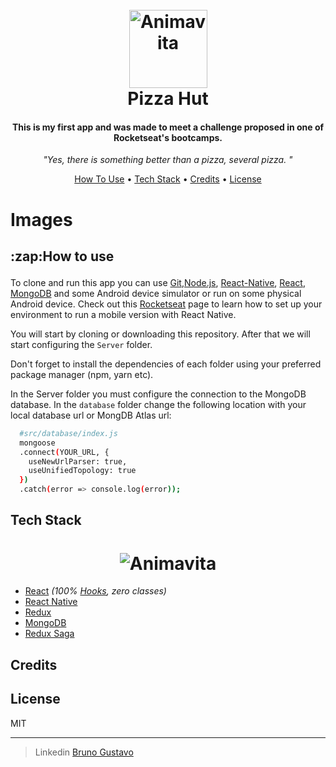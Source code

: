 <h1 align="center">
  <br>
  <img src="https://i.imgur.com/DrABlj7.png" alt="Animavita" height="125" width="125">
  <br>
  <b>Pizza Hut</b>
  <br>
</h1>

<h4 align="center">
This is my first app and was made to meet a challenge proposed in one of Rocketseat's bootcamps.</h4>

<p align="center"><i >"Yes, there is something better than a pizza, several pizza.
"</i> </p>

<p align="center">
  <a href="#how-to-use">How To Use</a> •
  <a href="#tech-stack">Tech Stack</a> •
  <a href="#credits">Credits</a> •
  <a href="#license">License</a>
</p>

<h1 align="left">
  <b>Images</b>
</h1>

<h2>
  <p>:zap:How to use</p>
</h2>

To clone and run this app you can use [Git](https://git-scm.com),[Node.js](https://nodejs.org/en/download/), [React-Native](https://github.com/facebook/react-native), [React](https://github.com/facebook/react), [MongoDB](https://www.mongodb.com/) and some Android device simulator or run on some physical Android device. Check out this [Rocketseat](https://docs.rocketseat.dev/ambiente-react-native/introducao) page to learn how to set up your environment to run a mobile version with React Native.

You will start by cloning or downloading this repository. After that we will start configuring the `Server` folder.

Don't forget to install the dependencies of each folder using your preferred package manager (npm, yarn etc).

In the Server folder you must configure the connection to the MongoDB database. In the `database` folder change the following location with your local database url or MongDB Atlas url:

```bash
  #src/database/index.js
  mongoose
  .connect(YOUR_URL, {
    useNewUrlParser: true,
    useUnifiedTopology: true
  })
  .catch(error => console.log(error));

```

## Tech Stack

<h1 align='center'>
  <img src="https://i.imgur.com/Qn1wK2z.png" alt="Animavita" height="" width="">
</h1>

- [React](https://github.com/facebook/react) _(100% [Hooks](https://reactjs.org/docs/hooks-intro.html), zero classes)_
- [React Native](https://github.com/facebook/react-native)
- [Redux](https://github.com/reduxjs/react-redux)
- [MongoDB](https://www.mongodb.com/)
- [Redux Saga](https://github.com/redux-saga/redux-saga/)

## Credits

## License

MIT

---

> Linkedin [Bruno Gustavo](https://www.linkedin.com/public-profile/settings?trk=d_flagship3_profile_self_view_public_profile)
